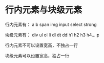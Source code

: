 # 行内元素与块级元素

⾏内元素有： a b span img input select strong

块级元素有： div ul ol li dl dt dd h1 h2 h3 h4… p

⾏内元素不可以设置宽⾼，不独占⼀⾏

块级元素可以设置宽⾼，独占⼀⾏